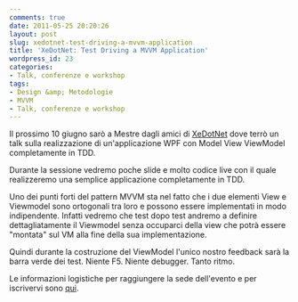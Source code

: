 ```yaml
---
comments: true
date: 2011-05-25 20:20:26
layout: post
slug: xedotnet-test-driving-a-mvvm-application
title: 'XeDotNet: Test Driving a MVVM Application'
wordpress_id: 23
categories:
- Talk, conferenze e workshop
tags:
- Design &amp; Metodologie
- MVVM
- Talk, conferenze e workshop
---
```


Il prossimo 10 giugno sarò a Mestre dagli amici di [XeDotNet](http://www.xedotnet.org/) dove terrò un talk sulla realizzazione di un'applicazione WPF con Model View ViewModel completamente in TDD.

Durante la sessione vedremo poche slide e molto codice live con il quale realizzeremo una semplice applicazione completamente in TDD.

Uno dei punti forti del pattern MVVM sta nel fatto che i due elementi View e Viewmodel sono ortogonali tra loro e possono essere implementati in modo indipendente. Infatti vedremo che test dopo test andremo a definire dettagliatamente il Viewmodel senza occuparci della view che potrà essere "montata" sul VM alla fine della sua implementazione.

Quindi durante la costruzione del ViewModel l'unico nostro feedback sarà la barra verde dei test. Niente F5. Niente debugger. Tanto ritmo.

Le informazioni logistiche per raggiungere la sede dell'evento e per iscrivervi sono [qui](http://www.xedotnet.org/Home/Meeting/20110610).
